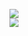 [![](https://img.shields.io/badge/Made%20With-Github%20Spray-lightgrey.svg?style=for-the-badge&logo=github)](https://github.com/Annihil/github-spray#11811)  
[![](https://i.imgur.com/2DrTn0Z.gif)](https://github.com/Annihil/github-spray)